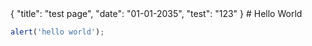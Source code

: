 <steelsky>
{
  "title": "test page",
  "date": "01-01-2035",
  "test": "123"
}
</steelsky>
# Hello World

```js
alert('hello world');
```